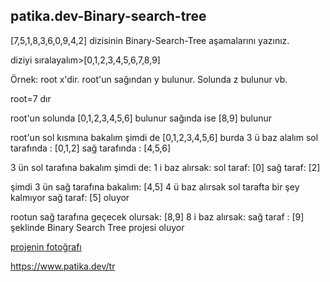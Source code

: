 ## patika.dev-Binary-search-tree

[7,5,1,8,3,6,0,9,4,2] dizisinin Binary-Search-Tree aşamalarını yazınız.

diziyi sıralayalım>[0,1,2,3,4,5,6,7,8,9]


Örnek: root x'dir. root'un sağından y bulunur. Solunda z bulunur vb.

  root=7 dır
  
  root'un solunda [0,1,2,3,4,5,6] bulunur 
  sağında ise [8,9] bulunur
  
  root'un sol kısmına bakalım şimdi de
  [0,1,2,3,4,5,6]
  burda 3 ü baz alalım
  sol tarafında :
  [0,1,2] 
  sağ tarafında :
  [4,5,6]
  
  3 ün sol tarafına bakalım şimdi de:
  1 i baz alırsak:
  sol taraf:
  [0]
  sağ taraf:
  [2]
  
  şimdi 3 ün sağ tarafına bakalım:
  [4,5]
  4 ü baz alırsak 
  sol tarafta bir şey kalmıyor
  sağ taraf: [5] oluyor 
  
  
  
  rootun sağ tarafına geçecek olursak:
  [8,9]
  8 i baz alırsak: 
  sağ taraf :
  [9] şeklinde 
  Binary Search Tree projesi oluyor
  
  [projenin fotoğrafı](https://www.google.com/imgres?imgurl=https%3A%2F%2Fstorage.googleapis.com%2Ftb-img%2Fproduction%2F20%2F06%2FF1_R.S_Madhu_25.06.20_D1_M.png&imgrefurl=https%3A%2F%2Ftestbook.com%2Fquestion-answer%2Fsuppose-the-numbers-7-5-1-8-3-6-0-9-4-2-a--5aa405e3e4bce71b38cb0730&tbnid=6RrPfwSDbdFONM&vet=12ahUKEwi98unN5fj6AhVEnRoKHez9COwQMygAegUIARCIAQ..i&docid=h0tTthpBxrkJBM&w=243&h=199&q=%5B7%2C%205%2C%201%2C%208%2C%203%2C%206%2C%200%2C%209%2C%204%2C%202%5D%20dizisinin%20Binary-Search-Tree&ved=2ahUKEwi98unN5fj6AhVEnRoKHez9COwQMygAegUIARCIAQ)
  
  https://www.patika.dev/tr
  
